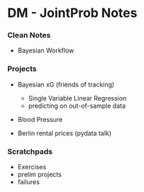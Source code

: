 # DM - JointProb Notes

### Clean Notes
+ Bayesian Workflow

### Projects
+ Bayesian xG (friends of tracking)
    + Single Variable Linear Regression
    + predicting on out-of-sample data

+ Blood Pressure
+ Berlin rental prices (pydata talk)
### Scratchpads
+ Exercises
+ prelim projects
+ failures

